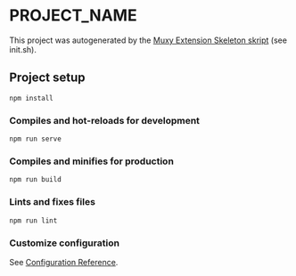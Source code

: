 # PROJECT_NAME

This project was autogenerated by the [Muxy Extension Skeleton skript](https://bitbucket.org/muxy/muxy-extension-skeleton/src/master/) (see init.sh).

## Project setup
```
npm install
```

### Compiles and hot-reloads for development
```
npm run serve
```

### Compiles and minifies for production
```
npm run build
```

### Lints and fixes files
```
npm run lint
```

### Customize configuration
See [Configuration Reference](https://cli.vuejs.org/config/).
